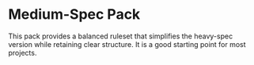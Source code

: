 # Medium-Spec Pack

This pack provides a balanced ruleset that simplifies the heavy-spec version while retaining clear structure. It is a good starting point for most projects.
